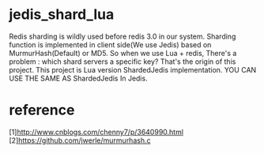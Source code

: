 # jedis_shard_lua
Redis sharding is wildly used before redis 3.0 in our system.
Sharding function is implemented in client side(We use Jedis) based on MurmurHash(Default) or MD5. 
So when we use Lua + redis, There's a problem : which shard servers a specific key? That's the origin of this project.
This project is Lua version ShardedJedis implementation. YOU CAN USE THE SAME AS ShardedJedis In Jedis. 


# reference 
[1]http://www.cnblogs.com/chenny7/p/3640990.html
[2]https://github.com/jwerle/murmurhash.c
